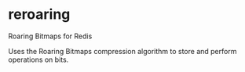 reroaring
=========
Roaring Bitmaps for Redis

Uses the Roaring Bitmaps compression algorithm to store and perform operations on bits.

